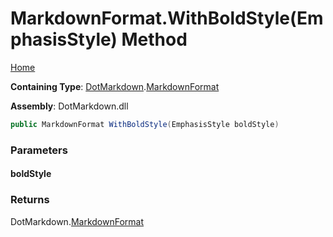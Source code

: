 # MarkdownFormat\.WithBoldStyle\(EmphasisStyle\) Method

[Home](../../../README.md)

**Containing Type**: [DotMarkdown](../../README.md)\.[MarkdownFormat](../README.md)

**Assembly**: DotMarkdown\.dll

```csharp
public MarkdownFormat WithBoldStyle(EmphasisStyle boldStyle)
```

### Parameters

#### boldStyle

### Returns

DotMarkdown\.[MarkdownFormat](../README.md)

